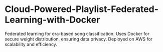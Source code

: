 # Cloud-Powered-Playlist-Federated-Learning-with-Docker
Federated learning for era-based song classification. Uses Docker for secure weight distribution, ensuring data privacy. Deployed on AWS for scalability and efficiency.
